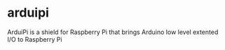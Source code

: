 arduipi
=======

ArduiPi is a shield for Raspberry Pi that brings Arduino low level extented I/O to Raspberry Pi